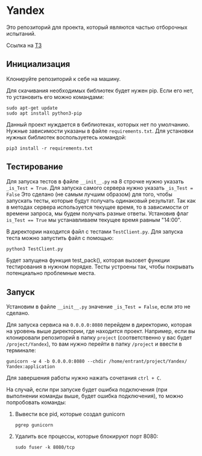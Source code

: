 # Yandex

Это репозиторий для проекта, который являются частью отборочных испытаний.

Ссылка на [ТЗ](https://disk.yandex.ru/d/TbWKTZbnOST80Q?w=1)

## Инициализация

Клонируйте репозиторий к себе на машину.  

Для скачивания необходимых библиотек будет нужен pip.
Если его нет, то установить его можно командами:

```shell
sudo apt-get update
sudo apt install python3-pip
```

Данный проект нуждается в библиотеках, которых нет по умолчанию. 
Нужные зависимости указаны в файле `requirements.txt`.
Для установки нужных библиотек воспользуетесь командой:

```shell
pip3 install -r requirements.txt
```

## Тестирование 

Для запуска тестов в файле `__init__.py` на 8 строчке нужно указать `_is_Test = True`.
Для запуска самого сервера нужно указать `_is_Test = False`
Это сделано (не самым лучшим образом) для того, чтобы запускать тесты, которые будут получать одинаковый результат. Так как в методах сервера используется текущее время, то в зависимости от времени запроса, мы будем получать разные ответы. Установив флаг `is_Test == True` мы устанавливаем текущее время равным "14:00". 

В директории находится файл с тестами `TestClient.py`. 
Для запуска теста можно запустить файл с помощью:
```python
python3 TestClient.py
```

Будет запущена функция test_pack(), которая вызовет функции тестирования в нужном порядке. 
Тесты устроены так, чтобы покрывать потенциально проблемные места.

## Запуск

Установим в файле `__init__.py` значение `_is_Test = False`, если это не сделано.

Для запуска сервиса на `0.0.0.0:8080` перейдем в директорию, которая на уровень выше директории, где находится проект. 
Например, если вы клонировали репозиторий в папку `project` (соответственно у вас будет `/project/Yandex`), то вам нужно перейти в папку `/project` и ввести в терминале:

```shell
gunicorn -w 4 -b 0.0.0.0:8080 --chdir /home/entrant/project/Yandex/ Yandex:application
```

Для завершения работы нужно нажать сочетания `ctrl + C`. 

На случай, если при запуске будет ошибка подключения (при выполнении команды выше, будет ошибка подключения), то можно попробовать команды:


1) Вывести все pid, которые создал gunicorn
    ```
    pgrep gunicorn
    ```

2) Удалить все процессы, которые блокируют порт 8080:
    ```
    sudo fuser -k 8080/tcp
    ```
